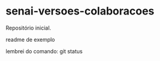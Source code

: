 # senai-versoes-colaboracoes
Repositório inicial.

readme de exemplo

lembrei do comando: git status